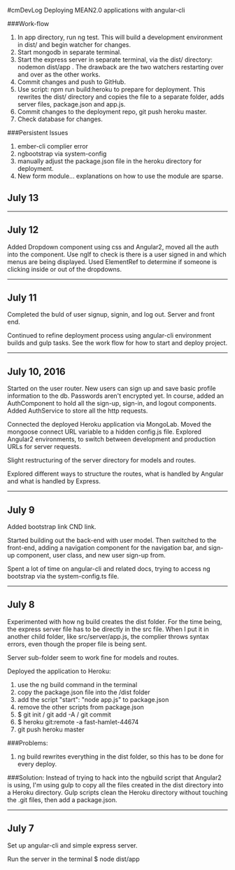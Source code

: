 #cmDevLog
Deploying MEAN2.0 applications with angular-cli

###Work-flow
1. In app directory, run ng test.  This will build a development environment in dist/ and begin watcher for changes.
2. Start mongodb in separate terminal.
3. Start the express server in separate terminal, via the dist/ directory: nodemon dist/app .  The drawback are the two watchers restarting over and over as the other works.
4. Commit changes and push to GitHub.
5. Use script: npm run build:heroku to prepare for deployment. This rewrites the dist/ directory and copies the file to a separate folder, adds server files, package.json and app.js.
6. Commit changes to the deployment repo, git push heroku master.
7. Check database for changes.

###Persistent Issues
1. ember-cli complier error
2. ngbootstrap via system-config
3. manually adjust the package.json file in the heroku directory for deployment.
4. New form module... explanations on how to use the module are sparse. 

## July 13

--------------------------------

## July 12

Added Dropdown component using css and Angular2, moved all the auth into the component.  Use ngIf to check is there is a user signed in and which menus are being displayed.  Used ElementRef to determine if someone is clicking inside or out of the dropdowns.

--------------------------------

## July 11

Completed the buld of user signup, signin, and log out.  Server and front end.

Continued to refine deployment process using angular-cli environment builds and gulp tasks.  See the work flow for how to start and deploy project.


--------------------------------

## July 10, 2016

Started on the user router.  New users can sign up and save basic profile information to the db.  Passwords aren't encrypted yet.  In course, added an AuthComponent to hold all the sign-up, sign-in, and logout components.  Added AuthService to store all the http requests.

Connected the deployed Heroku application via MongoLab.  Moved the mongoose connect URL variable to a hidden config.js file.  Explored Angular2 environments, to switch between development and production URLs for server requests.

Slight restructuring of the server directory for models and routes.

Explored different ways to structure the routes, what is handled by Angular and what is handled by Express.  

--------------------------------

## July 9

Added bootstrap link CND link.

Started building out the back-end with user model.  Then switched to the front-end, adding a navigation component for the navigation bar, and sign-up component, user class, and new user sign-up from.

Spent a lot of time on angular-cli and related docs, trying to access ng bootstrap via the system-config.ts file.

--------------------------------

## July 8

Experimented with how ng build creates the dist folder.  For the time being, the express server file has to be directly in the src file.  When I put it in another child folder, like src/server/app.js, the complier throws syntax errors, even though the proper file is being sent.

Server sub-folder seem to work fine for models and routes.

Deployed the application to Heroku:
1. use the ng build command in the terminal
2. copy the package.json file into the /dist folder
3. add the script "start": "node app.js" to package.json
4. remove the other scripts from package.json
5. $ git init / git add -A / git commit
6. $ heroku git:remote -a fast-hamlet-44674 
7. git push heroku master

###Problems:
1. ng build rewrites everything in the dist folder, so this has to be done for every deploy.

###Solution:
Instead of trying to hack into the ngbuild script that Angular2 is using, I'm using gulp to copy all the files created in the dist directory into a Heroku directory.  Gulp scripts clean the Heroku directory without touching the .git files, then add a package.json.

--------------------------------

## July 7

Set up angular-cli and simple express server.

Run the server in the terminal $ node dist/app 
